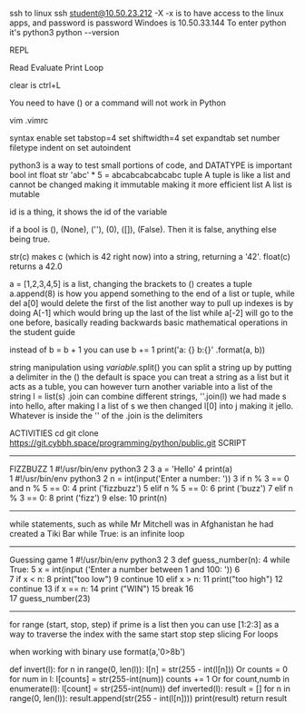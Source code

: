 ssh to linux
ssh student@10.50.23.212 -X
-x is to have access to the linux apps, and password is password
Windoes is 10.50.33.144
To enter python it's python3
python --version

REPL

Read
Evaluate
Print
Loop 

clear is ctrl+L

You need to have () or a command will not work in Python

vim .vimrc

syntax enable
set tabstop=4
set shiftwidth=4
set expandtab
set number
filetype indent on
set autoindent

python3 is a way to test small portions of code, and DATATYPE is important
bool
int
float
str						'abc' * 5 = abcabcabcabcabc
tuple			A tuple is like a list and cannot be changed making it immutable making it more efficient
list			A list is mutable

id is a thing, it shows the id of the variable

if a bool is (), (None), (''), (0), ([]), (False). Then it is false, anything else being true.

str(c) makes c (which is 42 right now) into a string, returning a '42'. 
float(c) returns a 42.0

a = [1,2,3,4,5] is a list, changing the brackets to () creates a tuple
a.append(8) is how you append something to the end of a list or tuple, while del a[0] would delete the first of the list
another way to pull up indexes is by doing A[-1] which would bring up the last of the list while a[-2] will go to the one before, basically reading backwards
basic mathematical operations in the student guide

instead of b = b + 1 you can use b += 1
print('a: {} b:{}' .format(a, b))

string manipulation
using *variable*.split() you can split a string up by putting a delimiter in the () the default is space
you can treat a string as a list but it acts as a tuble, you can however turn another variable into a list of the string
l = list(s)
.join can combine different strings, ''.join(l)
we had made s into hello, after making l a list of s we then changed l[0] into j making it jello. Whatever is inside the '' of the .join is the delimiters

ACTIVITIES
cd
git clone https://git.cybbh.space/programming/python/public.git
SCRIPT
______________________________________________________________________________________________________________________________________________________________________
FIZZBUZZ
  1 #!/usr/bin/env python3
  2 
  3 a = 'Hello'
  4 print(a)  
    1 #!/usr/bin/env python3
  2 n = int(input('Enter a number: '))
  3 if n % 3 == 0 and n % 5 == 0:
  4     print ('fizzbuzz')
  5 elif n % 5 == 0:
  6     print ('buzz')
  7 elif n % 3 == 0:
  8     print ('fizz')
  9 else:
 10     print(n)
______________________________________________________________________________________________________________________________________________________________________

while statements, such as while Mr Mitchell was in Afghanistan he had created a Tiki Bar
while True: is an infinite loop

______________________________________________________________________________________________________________________________________________________________________

Guessing game
  1 #!/usr/bin/env python3
  2 
  3 def guess_number(n):
  4     while True:
  5         x = int(input ('Enter a number between 1 and 100: '))
  6         
  7         if x < n:
  8             print("too low")
  9             continue
 10         elif x > n:
 11             print("too high")
 12             continue
 13         if x == n:
 14             print ("WIN")
 15             break
 16     
 17 guess_number(23)
______________________________________________________________________________________________________________________________________________________________________

for range (start, stop, step)
if prime is a list then you can use [1:2:3] as a way to traverse the index with the same start stop step
slicing
For loops

when working with binary use format(a,'0>8b')

def invert(l):
    for n in range(0, len(l)):
        l[n] = str(255 - int(l[n]))
    Or
    counts = 0
    for num in l:
    l[counts] = str(255-int(num))
    counts += 1
    Or
    for count,numb in enumerate(l):
      l[count] = str(255-int(num))
  def inverted(l):
      result = []
      for n in range(0, len(l)):
      result.append(str(255 - int(l[n])))
      print(result)
      return result

      
